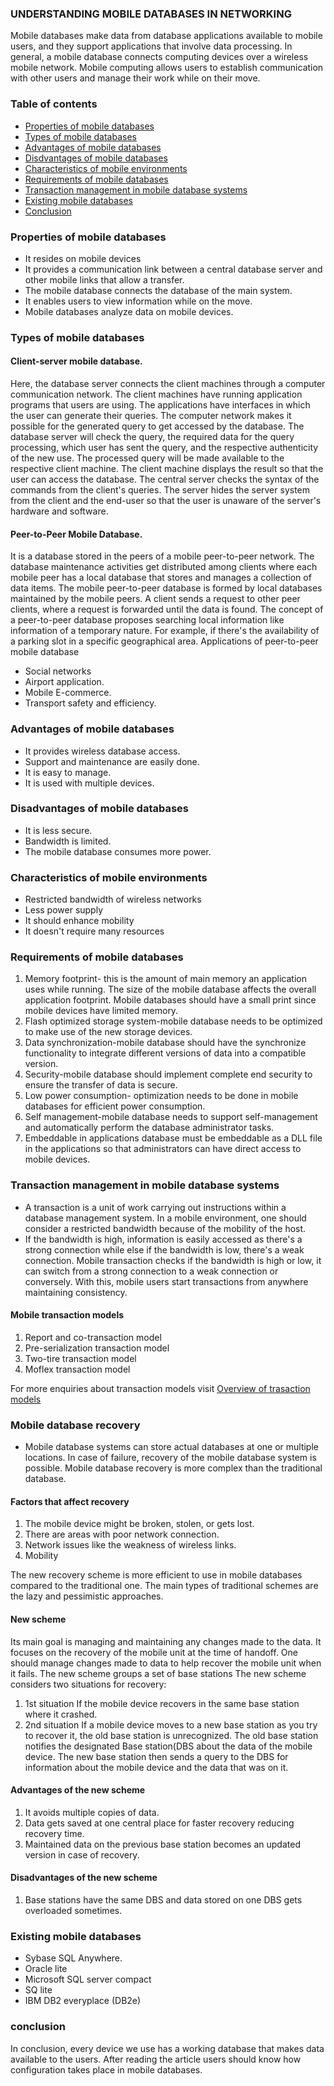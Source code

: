 ### UNDERSTANDING MOBILE DATABASES IN NETWORKING

Mobile databases make data from database applications available to mobile users, and they support applications that involve data processing. In general, a mobile database connects computing devices over a wireless mobile network.
Mobile computing allows users to establish communication with other users and manage their work while on their move.
### Table of contents
- [ Properties of mobile databases](#Properties-of-mobile-databases)
- [ Types of mobile databases](#Types-of-mobile-databases)
- [Advantages of mobile databases](#Advantages-of-mobile-databases)
- [Disdvantages of mobile databases](#Disdvantages-of-mobile-databases)
- [Characteristics of mobile environments](#Characteristics-of-mobile-environments)
- [Requirements of mobile databases](#Requirements-of-mobile-databases)
- [Transaction management in mobile database systems](#Transaction-management-in-mobile-database-systems)
- [Existing mobile databases](#Existing-mobile-databases)
- [Conclusion](#conclusion)

### Properties of mobile databases
- It resides on mobile devices
- It provides a communication link between a central database server and other mobile links that allow a transfer.
- The mobile database connects the database of the main system.
- It enables users to view information while on the move.
- Mobile databases analyze data on mobile devices.

### Types of mobile databases

#### Client-server mobile database.

Here, the database server connects the client machines through a computer communication network.
The client machines have running application programs that users are using. The applications have interfaces in which the user can generate their queries.
The computer network makes it possible for the generated query to get accessed by the database. The database server will check the query, the required data for the query processing, which user has sent the query, and the respective authenticity of the new use.
The processed query will be made available to the respective client machine. The client machine displays the result so that the user can access the database. The central server checks the syntax of the commands from the client's queries.
The server hides the server system from the client and the end-user so that the user is unaware of the server's hardware and software.
#### Peer-to-Peer Mobile Database.
It is a database stored in the peers of a mobile peer-to-peer network. The database maintenance activities get distributed among clients where each mobile peer has a local database that stores and manages a collection of data items. The mobile peer-to-peer database is formed by local databases maintained by the mobile peers.
A client sends a request to other peer clients, where a request is forwarded until the data is found. The concept of a peer-to-peer database proposes searching local information like information of a temporary nature. For example, if there's the availability of a parking slot in a specific geographical area.
Applications of peer-to-peer mobile database

 - Social networks
 - Airport application.
 - Mobile E-commerce.
 - Transport safety and efficiency.

### Advantages of mobile databases

 - It provides wireless database access.   
 - Support and maintenance are easily done.
 - It is easy to manage.
 - It is used with multiple devices.

### Disadvantages of mobile databases

 - It is less secure.
 - Bandwidth is limited.
 - The mobile database consumes more power.

### Characteristics of mobile environments

- Restricted bandwidth of wireless networks 
- Less power supply
- It should enhance mobility
- It doesn't require many resources

### Requirements of mobile databases
1. Memory footprint- this is the amount of main memory an application uses while running. The size of the mobile database affects the overall application footprint. Mobile databases should have a small print since mobile devices have limited memory. 
2. Flash optimized storage system-mobile database needs to be optimized to make use of the new storage devices.
3. Data synchronization-mobile database should have the synchronize functionality to integrate different versions of data into a compatible version.
4. Security-mobile database should implement complete end security to ensure the transfer of data is secure.
5. Low power consumption- optimization needs to be done in mobile databases for efficient power consumption.
6. Self management-mobile database needs to support self-management and automatically perform the database administrator tasks.
7. Embeddable in applications database must be embeddable as a DLL file in the applications so that administrators can have direct access to mobile devices.

### Transaction management in mobile database systems

- A transaction is a unit of work carrying out instructions within a database management system. 
In a mobile environment, one should consider a restricted bandwidth because of the mobility of the host. 
- If the bandwidth is high, information is easily accessed as there's a strong connection while else if the bandwidth is low, there's a weak connection. Mobile transaction checks if the bandwidth is high or low, it can switch from a strong connection to a weak connection or conversely. With this, mobile users start transactions from anywhere maintaining consistency.
#### Mobile transaction models
1. Report and co-transaction model
2. Pre-serialization transaction model
3. Two-tire transaction model
4. Moflex transaction model

For more enquiries about transaction models visit [Overview of trasaction models](  https://citeseerx.ist.psu.edu/viewdoc/download?doi=10.1.1.22.2097&rep=rep1&type=pdf )
 
### Mobile database recovery
- Mobile database systems can store actual databases at one or multiple locations.
In case of failure, recovery of the mobile database system is possible. Mobile database recovery is more complex than the traditional database. 
#### Factors that affect recovery
1. The mobile device might be broken, stolen, or gets lost.
2. There are areas with poor network connection.
3. Network issues like the weakness of wireless links.
4. Mobility

The new recovery scheme is more efficient to use in mobile databases compared to the traditional one.
The main types of traditional schemes are the lazy and pessimistic approaches.
#### New scheme
Its main goal is managing and maintaining any changes made to the data.
It focuses on the recovery of the mobile unit at the time of handoff.
One should manage changes made to data to help recover the mobile unit when it fails.
The new scheme  groups a set of base stations
The new scheme considers two situations for recovery:
1. 1st situation 
If the mobile device recovers in the same base station where it crashed.
2. 2nd situation
If a mobile device moves to a new base station as you try to recover it, the old base station is unrecognized.
The old base station notifies the designated Base station(DBS about the data of the mobile device. The new base station then sends a query to the DBS for information about the mobile device and the data that was on it.

#### Advantages of the new scheme
1. It avoids multiple copies of data.
2. Data gets saved at one central place for faster recovery reducing recovery time.
3. Maintained data on the previous base station becomes an updated version in case of recovery.
#### Disadvantages of the new scheme
1. Base stations have the same DBS and data stored on one DBS gets overloaded sometimes.

### Existing mobile databases

 - Sybase SQL Anywhere.
 - Oracle lite
 - Microsoft SQL server compact
 - SQ lite
 - IBM DB2 everyplace (DB2e)

### conclusion
In conclusion, every device we use has a working database that makes data available to the users. After reading the article users should know how configuration takes place in mobile databases.